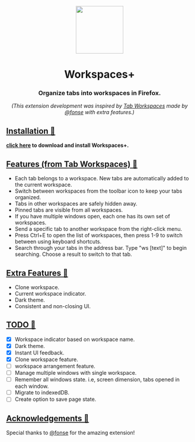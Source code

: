 <p align="center">
    <img width="128" src="https://raw.githubusercontent.com/jahangir1x/workspaces-plus/master/icons/container-site.svg" />
</p>

<h1 align="center">Workspaces+</h1>
<h3 align="center">Organize tabs into workspaces in Firefox.</h3>

<p align="center"><i>(This extension development was inspired by <a href="https://addons.mozilla.org/en-US/firefox/addon/tab-workspaces/">Tab Workspaces</a> made by <a href="https://github.com/fonse">@fonse</a> with extra features.)</i></p>

<a href="#Features"><h2>Installation 🔗</h2></a>
<b><a href="https://addons.mozilla.org/en-US/firefox/addon/workspacesplus/">click here</a> to download and install Workspaces+.</b>

<a href="#Features"><h2>Features (from Tab Workspaces) 🔗</h2></a>
 - Each tab belongs to a workspace. New tabs are automatically added to the current workspace.
 - Switch between workspaces from the toolbar icon to keep your tabs organized.
 - Tabs in other workspaces are safely hidden away.
 - Pinned tabs are visible from all workspaces.
 - If you have multiple windows open, each one has its own set of workspaces.
 - Send a specific tab to another workspace from the right-click menu.
 - Press Ctrl+E to open the list of workspaces, then press 1-9 to switch between using keyboard shortcuts.
 - Search through your tabs in the address bar. Type "ws [text]" to begin searching. Choose a result to switch to that tab.

<a href="#Features"><h2>Extra Features 🔗</h2></a>
 - Clone workspace.
 - Current workspace indicator.
 - Dark theme.
 - Consistent and non-closing UI.

<a href="#TODO"><h2>TODO 🔗</h2></a>
- [x] Workspace indicator based on workspace name.
- [x] Dark theme.
- [x] Instant UI feedback.
- [x] Clone workspace feature.
- [ ] workspace arrangement feature.
- [ ] Manage multiple windows with single workspace.
- [ ] Remember all windows state. i.e, screen dimension, tabs opened in each window.
- [ ] Migrate to indexedDB.
- [ ] Create option to save page state.

<a href="#Features"><h2>Acknowledgements 🔗</h2></a>
Special thanks to [@fonse](https://github.com/fonse) for the amazing extension!
